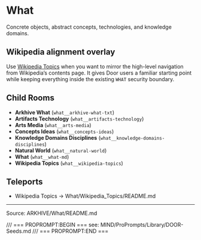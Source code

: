 # What

Concrete objects, abstract concepts, technologies, and knowledge domains.

## Wikipedia alignment overlay
Use [Wikipedia Topics](Wikipedia_Topics/README.md) when you want to mirror the high-level navigation from Wikipedia’s contents page. It gives Door users a familiar starting point while keeping everything inside the existing `WHAT` security boundary.

## Child Rooms
- **Arkhive What** (`what__arkhive-what-txt`)
- **Artifacts Technology** (`what__artifacts-technology`)
- **Arts Media** (`what__arts-media`)
- **Concepts Ideas** (`what__concepts-ideas`)
- **Knowledge Domains Disciplines** (`what__knowledge-domains-disciplines`)
- **Natural World** (`what__natural-world`)
- **What** (`what__what-md`)
- **Wikipedia Topics** (`what__wikipedia-topics`)

## Teleports
- Wikipedia Topics → What/Wikipedia_Topics/README.md

---
Source: ARKHIVE/What/README.md

/// === PROPROMPT:BEGIN ===
see: MIND/ProPrompts/Library/DOOR-Seeds.md
/// === PROPROMPT:END ===
